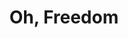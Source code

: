 ---
layout: songs
title: Oh, Freedom
event: March on Washington
category: March on Washington
artist: Odetta
composer:
record_company:
released: 1962
video: https://www.youtube.com/embed/veiJLhXdwn8
description: Lorem ipsum dolor sit amet, consectetur adipiscing elit, sed do eiusmod tempor incididunt ut labore et dolore magna aliqua. Semper quis lectus nulla at volutpat diam ut venenatis tellusLorem ipsum dolor sit amet, consectetur adipiscing elit, sed do eiusmod tempor incididunt ut labore et dolore magna aliqua. Semper quis lectus nulla at volutpat diam ut venenatis tellus

---